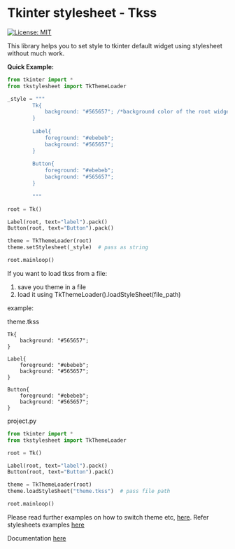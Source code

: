 # Tkinter stylesheet - Tkss

[![License: MIT](https://img.shields.io/badge/License-MIT-green.svg)](https://opensource.org/licenses/MIT)

This library helps you to set style to tkinter default widget using stylesheet without
much work.

**Quick Example:**

```python
from tkinter import *
from tkstylesheet import TkThemeLoader

_style = """
        Tk{
            background: "#565657"; /*background color of the root widget*/
        }
        
        Label{
            foreground: "#ebebeb";
            background: "#565657";
        }
        
        Button{
            foreground: "#ebebeb";
            background: "#565657";
        }
        
        """

root = Tk()

Label(root, text="label").pack()
Button(root, text="Button").pack()

theme = TkThemeLoader(root)
theme.setStylesheet(_style)  # pass as string

root.mainloop()
```

If you want to load tkss from a file:

1. save you theme in a file
2. load it using TkThemeLoader().loadStyleSheet(file_path)

example:

theme.tkss
```
Tk{
    background: "#565657";
}

Label{
    foreground: "#ebebeb";
    background: "#565657";
}

Button{
    foreground: "#ebebeb";
    background: "#565657";
}
```
project.py

```python
from tkinter import *
from tkstylesheet import TkThemeLoader

root = Tk()

Label(root, text="label").pack()
Button(root, text="Button").pack()

theme = TkThemeLoader(root)
theme.loadStyleSheet("theme.tkss")  # pass file path

root.mainloop()
```

Please read further examples on how to switch theme etc, [here](https://github.com/PaulleDemon/tkStyleSheet/tree/master/Examples).
Refer stylesheets examples [here](https://github.com/PaulleDemon/tkStyleSheet/tree/master/Examples/Themes)

Documentation [here](https://browsedocs.com/QgtXzM0pg1Fr)
